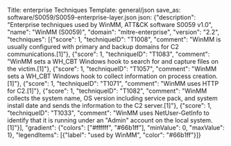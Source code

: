 Title: enterprise Techniques
Template: general/json
save_as: software/S0059/S0059-enterprise-layer.json
json: {"description": "Enterprise techniques used by WinMM, ATT&CK software S0059 v1.0", "name": "WinMM (S0059)", "domain": "mitre-enterprise", "version": "2.2", "techniques": [{"score": 1, "techniqueID": "T1008", "comment": "WinMM is usually configured with primary and backup domains for C2 communications.[1]"}, {"score": 1, "techniqueID": "T1083", "comment": "WinMM sets a WH_CBT Windows hook to search for and capture files on the victim.[1]"}, {"score": 1, "techniqueID": "T1057", "comment": "WinMM sets a WH_CBT Windows hook to collect information on process creation.[1]"}, {"score": 1, "techniqueID": "T1071", "comment": "WinMM uses HTTP for C2.[1]"}, {"score": 1, "techniqueID": "T1082", "comment": "WinMM collects the system name, OS version including service pack, and system install date and sends the information to the C2 server.[1]"}, {"score": 1, "techniqueID": "T1033", "comment": "WinMM uses NetUser-GetInfo to identify that it is running under an \"Admin\" account on the local system.[1]"}], "gradient": {"colors": ["#ffffff", "#66b1ff"], "minValue": 0, "maxValue": 1}, "legendItems": [{"label": "used by WinMM", "color": "#66b1ff"}]}